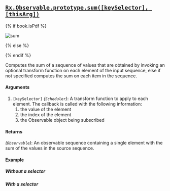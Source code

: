 ## [`Rx.Observable.prototype.sum([keySelector], [thisArg])`](https://github.com/Reactive-Extensions/RxJS/blob/master/src/core/linq/observable/sum.js)

{% if book.isPdf %}

![sum](http://reactivex.io/documentation/operators/images/sum.png)

{% else %}

<rx-marbles key="sum"></rx-marbles>

{% endif %}

Computes the sum of a sequence of values that are obtained by invoking an optional transform function on each element of the input sequence, else if not specified computes the sum on each item in the sequence.

#### Arguments
1. `[keySelector]` *(`Scheduler`)*:  A transform function to apply to each element.  The callback is called with the following information:
    1. the value of the element
    2. the index of the element
    3. the Observable object being subscribed

#### Returns
*(`Observable`)*: An observable sequence containing a single element with the sum of the values in the source sequence.
 
#### Example

##### Without a selector

[](http://jsbin.com/cunac/1/embed?js,console)

##### With a selector

[](http://jsbin.com/jelice/1/embed?js,console)
